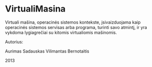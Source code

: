 VirtualiMasina
===============

Virtuali mašina, operacinės sistemos kontekste, įsivaizduojama kaip operacinės sistemos servisas arba programa, turinti savo atmintį, ir yra vykdoma lygiagrečiai su kitomis virtualiomis mašinomis.

Autorius:

Aurimas Sadauskas
Vilimantas Bernotaitis

2013